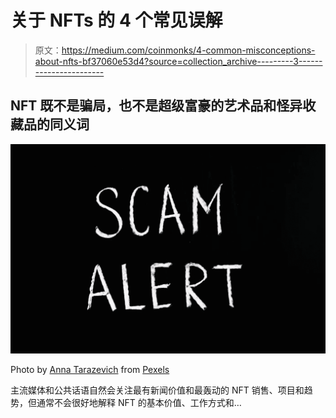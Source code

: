 # 关于 NFTs 的 4 个常见误解

> 原文：<https://medium.com/coinmonks/4-common-misconceptions-about-nfts-bf37060e53d4?source=collection_archive---------3----------------------->

## NFT 既不是骗局，也不是超级富豪的艺术品和怪异收藏品的同义词

![](img/dc36629f12b602012268e09ead4c432c.png)

Photo by [Anna Tarazevich](https://www.pexels.com/@anntarazevich?utm_content=attributionCopyText&utm_medium=referral&utm_source=pexels) from [Pexels](https://www.pexels.com/photo/scam-alert-letting-text-on-black-background-5697256/?utm_content=attributionCopyText&utm_medium=referral&utm_source=pexels)

主流媒体和公共话语自然会关注最有新闻价值和最轰动的 NFT 销售、项目和趋势，但通常不会很好地解释 NFT 的基本价值、工作方式和…